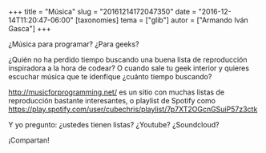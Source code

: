+++
title = "Música"
slug = "20161214172047350"
date = "2016-12-14T11:20:47-06:00"
[taxonomies]
tema = ["glib"]
autor = ["Armando Iván Gasca"]
+++

¿Música para programar? ¿Para geeks?

<!-- more -->
¿Quién no ha perdido tiempo buscando una buena lista de reproducción
inspiradora a la hora de codear? O cuando sale tu geek interior y
quieres escuchar música que te idenfique ¿cuánto tiempo buscando?

http://musicforprogramming.net/ es un sitio con muchas listas de
reproducción bastante interesantes, o playlist de Spotify como
https://play.spotify.com/user/cubechris/playlist/7p7XT2OGcnGSuiP57z3ctk

Y yo pregunto: ¿ustedes tienen listas? ¿Youtube? ¿Soundcloud?

¡Compartan!

